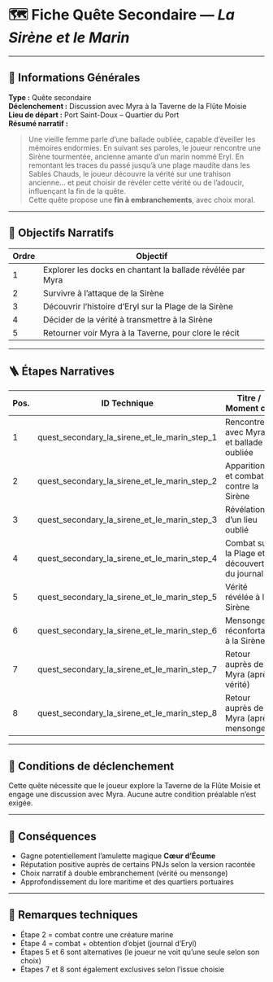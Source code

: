# 🗺️ Fiche Quête Secondaire — *La Sirène et le Marin*

---

## 🧾 Informations Générales

**Type :** Quête secondaire  
**Déclenchement :** Discussion avec Myra à la Taverne de la Flûte Moisie  
**Lieu de départ :** Port Saint-Doux – Quartier du Port  
**Résumé narratif :**
> Une vieille femme parle d’une ballade oubliée, capable d’éveiller les mémoires endormies. En suivant ses paroles, le
> joueur rencontre une Sirène tourmentée, ancienne amante d’un marin nommé Eryl. En remontant les traces du passé
> jusqu’à une plage maudite dans les Sables Chauds, le joueur découvre la vérité sur une trahison ancienne… et peut
> choisir de révéler cette vérité ou de l’adoucir, influençant la fin de la quête.  
> Cette quête propose une **fin à embranchements**, avec choix moral.

---

## 🎯 Objectifs Narratifs

| Ordre | Objectif                                                   |
|-------|------------------------------------------------------------|
| 1     | Explorer les docks en chantant la ballade révélée par Myra |
| 2     | Survivre à l’attaque de la Sirène                          |
| 3     | Découvrir l’histoire d’Eryl sur la Plage de la Sirène      |
| 4     | Décider de la vérité à transmettre à la Sirène             |
| 5     | Retourner voir Myra à la Taverne, pour clore le récit      |

---

## 🪜 Étapes Narratives

| Pos. | ID Technique                                 | Titre / Moment clé                           | Type d’étape               |
|------|----------------------------------------------|----------------------------------------------|----------------------------|
| 1    | quest_secondary_la_sirene_et_le_marin_step_1 | Rencontre avec Myra et ballade oubliée       | Déclencheur / introduction |
| 2    | quest_secondary_la_sirene_et_le_marin_step_2 | Apparition et combat contre la Sirène        | Combat / action principale |
| 3    | quest_secondary_la_sirene_et_le_marin_step_3 | Révélation d’un lieu oublié                  | Transition / exploration   |
| 4    | quest_secondary_la_sirene_et_le_marin_step_4 | Combat sur la Plage et découverte du journal | Combat / révélation        |
| 5    | quest_secondary_la_sirene_et_le_marin_step_5 | Vérité révélée à la Sirène                   | Choix narratif (vérité)    |
| 6    | quest_secondary_la_sirene_et_le_marin_step_6 | Mensonge réconfortant à la Sirène            | Choix narratif (mensonge)  |
| 7    | quest_secondary_la_sirene_et_le_marin_step_7 | Retour auprès de Myra (après vérité)         | Clôture                    |
| 8    | quest_secondary_la_sirene_et_le_marin_step_8 | Retour auprès de Myra (après mensonge)       | Clôture                    |

---

## 🔐 Conditions de déclenchement

Cette quête nécessite que le joueur explore la Taverne de la Flûte Moisie et engage une discussion avec Myra. Aucune
autre condition préalable n’est exigée.

---

## 🎁 Conséquences

- Gagne potentiellement l’amulette magique **Cœur d’Écume**
- Réputation positive auprès de certains PNJs selon la version racontée
- Choix narratif à double embranchement (vérité ou mensonge)
- Approfondissement du lore maritime et des quartiers portuaires

---

## 🧪 Remarques techniques

- Étape 2 = combat contre une créature marine
- Étape 4 = combat + obtention d’objet (journal d’Eryl)
- Étapes 5 et 6 sont alternatives (le joueur ne voit qu’une seule selon son choix)
- Étapes 7 et 8 sont également exclusives selon l’issue choisie
